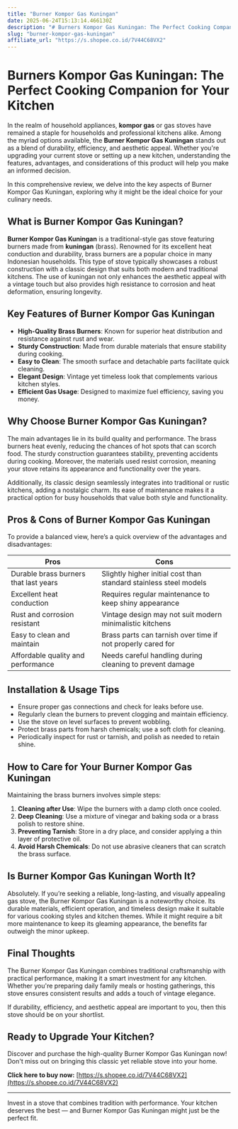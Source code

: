 ```yaml
---
title: "Burner Kompor Gas Kuningan"
date: 2025-06-24T15:13:14.466130Z
description: "# Burners Kompor Gas Kuningan: The Perfect Cooking Companion for Your Kitchen..."
slug: "burner-kompor-gas-kuningan"
affiliate_url: "https://s.shopee.co.id/7V44C68VX2"
---
```

# Burners Kompor Gas Kuningan: The Perfect Cooking Companion for Your Kitchen

In the realm of household appliances, **kompor gas** or gas stoves have remained a staple for households and professional kitchens alike. Among the myriad options available, the **Burner Kompor Gas Kuningan** stands out as a blend of durability, efficiency, and aesthetic appeal. Whether you're upgrading your current stove or setting up a new kitchen, understanding the features, advantages, and considerations of this product will help you make an informed decision.

In this comprehensive review, we delve into the key aspects of Burner Kompor Gas Kuningan, exploring why it might be the ideal choice for your culinary needs.

## What is Burner Kompor Gas Kuningan?

**Burner Kompor Gas Kuningan** is a traditional-style gas stove featuring burners made from **kuningan** (brass). Renowned for its excellent heat conduction and durability, brass burners are a popular choice in many Indonesian households. This type of stove typically showcases a robust construction with a classic design that suits both modern and traditional kitchens. The use of kuningan not only enhances the aesthetic appeal with a vintage touch but also provides high resistance to corrosion and heat deformation, ensuring longevity.

## Key Features of Burner Kompor Gas Kuningan

- **High-Quality Brass Burners**: Known for superior heat distribution and resistance against rust and wear.
- **Sturdy Construction**: Made from durable materials that ensure stability during cooking.
- **Easy to Clean**: The smooth surface and detachable parts facilitate quick cleaning.
- **Elegant Design**: Vintage yet timeless look that complements various kitchen styles.
- **Efficient Gas Usage**: Designed to maximize fuel efficiency, saving you money.

## Why Choose Burner Kompor Gas Kuningan?

The main advantages lie in its build quality and performance. The brass burners heat evenly, reducing the chances of hot spots that can scorch food. The sturdy construction guarantees stability, preventing accidents during cooking. Moreover, the materials used resist corrosion, meaning your stove retains its appearance and functionality over the years.

Additionally, its classic design seamlessly integrates into traditional or rustic kitchens, adding a nostalgic charm. Its ease of maintenance makes it a practical option for busy households that value both style and functionality.

## Pros & Cons of Burner Kompor Gas Kuningan

To provide a balanced view, here’s a quick overview of the advantages and disadvantages:

| Pros                                   | Cons                                        |
|----------------------------------------|---------------------------------------------|
| Durable brass burners that last years | Slightly higher initial cost than standard stainless steel models |
| Excellent heat conduction             | Requires regular maintenance to keep shiny appearance |
| Rust and corrosion resistant          | Vintage design may not suit modern minimalistic kitchens |
| Easy to clean and maintain            | Brass parts can tarnish over time if not properly cared for |
| Affordable quality and performance    | Needs careful handling during cleaning to prevent damage |

## Installation & Usage Tips

- Ensure proper gas connections and check for leaks before use.
- Regularly clean the burners to prevent clogging and maintain efficiency.
- Use the stove on level surfaces to prevent wobbling.
- Protect brass parts from harsh chemicals; use a soft cloth for cleaning.
- Periodically inspect for rust or tarnish, and polish as needed to retain shine.

## How to Care for Your Burner Kompor Gas Kuningan

Maintaining the brass burners involves simple steps:

1. **Cleaning after Use**: Wipe the burners with a damp cloth once cooled.
2. **Deep Cleaning**: Use a mixture of vinegar and baking soda or a brass polish to restore shine.
3. **Preventing Tarnish**: Store in a dry place, and consider applying a thin layer of protective oil.
4. **Avoid Harsh Chemicals**: Do not use abrasive cleaners that can scratch the brass surface.

## Is Burner Kompor Gas Kuningan Worth It?

Absolutely. If you’re seeking a reliable, long-lasting, and visually appealing gas stove, the Burner Kompor Gas Kuningan is a noteworthy choice. Its durable materials, efficient operation, and timeless design make it suitable for various cooking styles and kitchen themes. While it might require a bit more maintenance to keep its gleaming appearance, the benefits far outweigh the minor upkeep.

## Final Thoughts

The Burner Kompor Gas Kuningan combines traditional craftsmanship with practical performance, making it a smart investment for any kitchen. Whether you're preparing daily family meals or hosting gatherings, this stove ensures consistent results and adds a touch of vintage elegance.

If durability, efficiency, and aesthetic appeal are important to you, then this stove should be on your shortlist.

## Ready to Upgrade Your Kitchen?

Discover and purchase the high-quality Burner Kompor Gas Kuningan now! Don't miss out on bringing this classic yet reliable stove into your home.

**Click here to buy now:** [https://s.shopee.co.id/7V44C68VX2](https://s.shopee.co.id/7V44C68VX2)

---

Invest in a stove that combines tradition with performance. Your kitchen deserves the best — and Burner Kompor Gas Kuningan might just be the perfect fit.